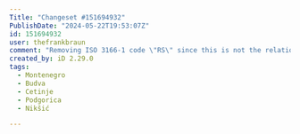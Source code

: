 ```yaml
---
Title: "Changeset #151694932"
PublishDate: "2024-05-22T19:53:07Z"
id: 151694932
user: thefrankbraun
comment: "Removing ISO 3166-1 code \"RS\" since this is not the relation for the entire country."
created_by: iD 2.29.0
tags:
  - Montenegro
  - Budva
  - Cetinje
  - Podgorica
  - Nikšić

---
```

